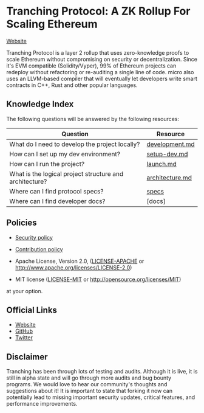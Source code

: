 # Tranching Protocol: A ZK Rollup For Scaling Ethereum

[Website](https://tidalchain.com/)

Tranching Protocol is a layer 2 rollup that uses zero-knowledge proofs to scale Ethereum without compromising on security or
decentralization. Since it's EVM compatible (Solidity/Vyper), 99% of Ethereum projects can redeploy without refactoring
or re-auditing a single line of code. micro also uses an LLVM-based compiler that will eventually let developers write
smart contracts in C++, Rust and other popular languages.

## Knowledge Index

The following questions will be answered by the following resources:

| Question                                                | Resource                                       |
| ------------------------------------------------------- | ---------------------------------------------- |
| What do I need to develop the project locally?          | [development.md](docs/guides/development.md)   |
| How can I set up my dev environment?                    | [setup-dev.md](docs/guides/setup-dev.md)       |
| How can I run the project?                              | [launch.md](docs/guides/launch.md)             |
| What is the logical project structure and architecture? | [architecture.md](docs/guides/architecture.md) |
| Where can I find protocol specs?                        | [specs](docs/specs/README.md)                  |
| Where can I find developer docs?                        | [docs]         |

## Policies

- [Security policy](SECURITY.md)
- [Contribution policy](CONTRIBUTING.md)


- Apache License, Version 2.0, ([LICENSE-APACHE](LICENSE-APACHE) or <http://www.apache.org/licenses/LICENSE-2.0>)
- MIT license ([LICENSE-MIT](LICENSE-MIT) or <http://opensource.org/licenses/MIT>)

at your option.

## Official Links

- [Website](https://tidalchain.com/)
- [GitHub](https://github.com/tidalchain)
- [Twitter](https://twitter.com/TranchingPro)

## Disclaimer

Tranching has been through lots of testing and audits. Although it is live, it is still in alpha state and will go through
more audits and bug bounty programs. We would love to hear our community's thoughts and suggestions about it! It is
important to state that forking it now can potentially lead to missing important security updates, critical features,
and performance improvements.
